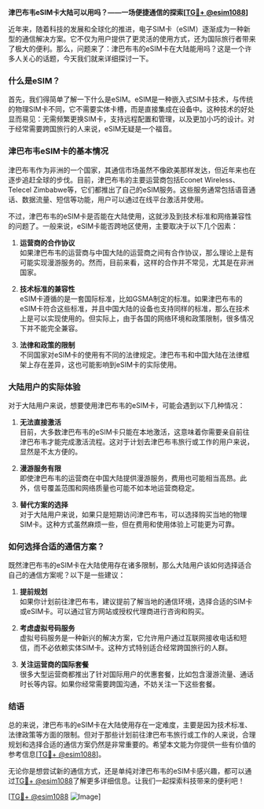 **津巴布韦eSIM卡大陆可以用吗？——一场便捷通信的探索[[TG💪+ @esim1088](https://t.me/s/esim1088)]**

近年来，随着科技的发展和全球化的推进，电子SIM卡（eSIM）逐渐成为一种新型的通信解决方案。它不仅为用户提供了更灵活的使用方式，还为国际旅行者带来了极大的便利。那么，问题来了：津巴布韦的eSIM卡在大陆能用吗？这是一个许多人关心的话题，今天我们就来详细探讨一下。

### 什么是eSIM？

首先，我们得简单了解一下什么是eSIM。eSIM是一种嵌入式SIM卡技术，与传统的物理SIM卡不同，它不需要实体卡槽，而是直接集成在设备中。这种技术的好处显而易见：无需频繁更换SIM卡，支持远程配置和管理，以及更加小巧的设计。对于经常需要跨国旅行的人来说，eSIM无疑是一个福音。

### 津巴布韦eSIM卡的基本情况

津巴布韦作为非洲的一个国家，其通信市场虽然不像欧美那样发达，但近年来也在逐步追赶全球的步伐。目前，津巴布韦的主要运营商包括Econet Wireless、Telecel Zimbabwe等，它们都推出了自己的eSIM服务。这些服务通常包括语音通话、数据流量、短信等功能，用户可以通过在线平台激活并使用。

不过，津巴布韦的eSIM卡是否能在大陆使用，这就涉及到技术标准和网络兼容性的问题了。一般来说，eSIM卡能否跨地区使用，主要取决于以下几个因素：

1. **运营商的合作协议**  
   如果津巴布韦的运营商与中国大陆的运营商之间有合作协议，那么理论上是有可能实现漫游服务的。然而，目前来看，这样的合作并不常见，尤其是在非洲国家。

2. **技术标准的兼容性**  
   eSIM卡遵循的是一套国际标准，比如GSMA制定的标准。如果津巴布韦的eSIM卡符合这些标准，并且中国大陆的设备也支持同样的标准，那么在技术上是可以实现使用的。但实际上，由于各国的网络环境和政策限制，很多情况下并不能完全兼容。

3. **法律和政策的限制**  
   不同国家对eSIM卡的使用有不同的法律规定。津巴布韦和中国大陆在法律框架上存在差异，这也可能影响到eSIM卡的实际使用。

### 大陆用户的实际体验

对于大陆用户来说，想要使用津巴布韦的eSIM卡，可能会遇到以下几种情况：

1. **无法直接激活**  
   目前，大多数津巴布韦的eSIM卡只能在本地激活，这意味着你需要亲自前往津巴布韦才能完成激活流程。这对于计划去津巴布韦旅行或工作的用户来说，显然是不太方便的。

2. **漫游服务有限**  
   即使津巴布韦的运营商在中国大陆提供漫游服务，费用也可能相当高昂。此外，信号覆盖范围和网络质量也可能不如本地运营商稳定。

3. **替代方案的选择**  
   对于大陆用户来说，如果只是短期访问津巴布韦，可以选择购买当地的物理SIM卡。这种方式虽然麻烦一些，但在费用和使用体验上可能更为可靠。

### 如何选择合适的通信方案？

既然津巴布韦的eSIM卡在大陆使用存在诸多限制，那么大陆用户该如何选择适合自己的通信方案呢？以下是一些建议：

1. **提前规划**  
   如果你计划前往津巴布韦，建议提前了解当地的通信环境，选择合适的SIM卡或eSIM卡。可以通过官方网站或授权代理商进行咨询和购买。

2. **考虑虚拟号码服务**  
   虚拟号码服务是一种新兴的解决方案，它允许用户通过互联网接收电话和短信，而不必依赖实体SIM卡。这种方式特别适合经常跨国旅行的人群。

3. **关注运营商的国际套餐**  
   很多大型运营商都推出了针对国际用户的优惠套餐，比如包含漫游流量、通话时长等内容。如果你经常需要跨国沟通，不妨关注一下这些套餐。

### 结语

总的来说，津巴布韦的eSIM卡在大陆使用存在一定难度，主要是因为技术标准、法律政策等方面的限制。但对于那些计划前往津巴布韦旅行或工作的人来说，合理规划和选择合适的通信方案仍然是非常重要的。希望本文能为你提供一些有价值的参考信息[[TG💪+ @esim1088](https://t.me/s/esim1088)]。

无论你是想尝试新的通信方式，还是单纯对津巴布韦的eSIM卡感兴趣，都可以通过[TG💪+ @esim1088](https://t.me/s/esim1088)了解更多详细信息。让我们一起探索科技带来的便利吧！

[[TG💪+ @esim1088](https://t.me/s/esim1088) ![Image](https://i.postimg.cc/4NQfJmqS/Snipaste-2025-05-13-00-14-12.png)]
